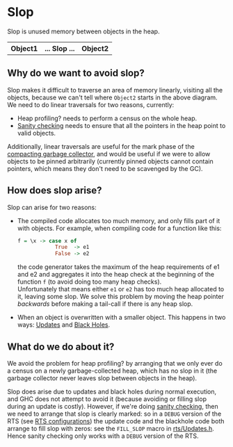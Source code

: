 # Slop


Slop is unused memory between objects in the heap.

<table><tr><th> Object1 </th>
<th> ... Slop ... </th>
<th> Object2 
</th></tr></table>

## Why do we want to avoid slop?


Slop makes it difficult to traverse an area of memory linearly, visiting all the objects, because we can't tell where `Object2` starts in the above diagram.  We need to do linear traversals for two reasons, currently:

- Heap profiling? needs to perform a census on the whole heap.
- [Sanity checking](commentary/rts/sanity) needs to ensure that all the pointers in the heap
  point to valid objects.


Additionally, linear traversals are useful for the mark phase of the [compacting garbage collector](commentary/rts/storage), and would be useful if we were to allow objects to be pinned arbitrarily (currently pinned objects cannot contain pointers, which means they don't need to be scavenged by the GC).

## How does slop arise?


Slop can arise for two reasons:

- The compiled code allocates too much memory, and only fills part of it with objects.  For example,
  when compiling code for a function like this:

  ```haskell
  f = \x -> case x of
              True  -> e1
              False -> e2
  ```

  the code generator takes the maximum of the heap requirements of e1 and e2 and aggregates it into
  the heap check at the beginning of the function `f` (to avoid doing too many heap checks).  
  Unfortunately that means either `e1` or `e2` has too much heap allocated to it, leaving some slop.
  We solve this problem by moving the heap pointer *backwards* before making a tail-call if
  there is any heap slop.

- When an object is overwritten with a smaller object.  This happens in two ways:
  [Updates](commentary/rts/haskell-execution/updates) and [Black Holes](commentary/rts/storage/heap-objects#black-holes).

## What do we do about it?


We avoid the problem for heap profiling? by arranging that we only ever do a census on a newly garbage-collected heap, which has no slop in it (the garbage collector never leaves slop between objects in the heap).


Slop does arise due to updates and black holes during normal execution, and GHC does not attempt to avoid it (because avoiding or filling slop during an update is costly).  However, if we're doing [sanity checking](commentary/rts/sanity), then we need to arrange that slop is clearly marked: so in a `DEBUG` version of the RTS (see [RTS configurations](commentary/rts/config))  the update code and the blackhole code both arrange to fill slop with zeros: see the `FILL_SLOP` macro in [rts/Updates.h](https://gitlab.haskell.org/ghc/ghc/blob/master/rts/Updates.h).  Hence sanity checking only works with a `DEBUG` version of the RTS.
